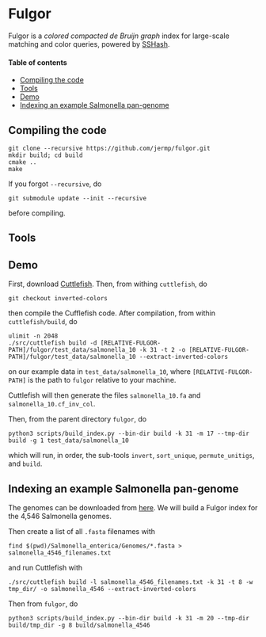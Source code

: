 Fulgor
======

Fulgor is a *colored compacted de Bruijn graph* index for large-scale matching and color queries, powered by [SSHash](https://github.com/jermp/sshash).


#### Table of contents
* [Compiling the code](#compiling-the-code)
* [Tools](#tools)
* [Demo](#Demo)
* [Indexing an example Salmonella pan-genome](#indexing-an-example-pan-genome)


Compiling the code
------------------

    git clone --recursive https://github.com/jermp/fulgor.git
    mkdir build; cd build
    cmake ..
    make

If you forgot `--recursive`, do

    git submodule update --init --recursive

before compiling.

Tools
-----


Demo
----

First, download [Cuttlefish](https://github.com/COMBINE-lab/cuttlefish).
Then, from withing `cuttlefish`, do

	git checkout inverted-colors 
	
then compile the Cufflefish code. After compilation,
from within `cuttlefish/build`, do

    ulimit -n 2048
    ./src/cuttlefish build -d [RELATIVE-FULGOR-PATH]/fulgor/test_data/salmonella_10 -k 31 -t 2 -o [RELATIVE-FULGOR-PATH]/fulgor/test_data/salmonella_10 --extract-inverted-colors

on our example data in `test_data/salmonella_10`, where `[RELATIVE-FULGOR-PATH]` is the path to `fulgor` relative to your machine.

Cuttlefish will then generate the files
`salmonella_10.fa` and `salmonella_10.cf_inv_col`.

Then, from the parent directory `fulgor`, do

	python3 scripts/build_index.py --bin-dir build -k 31 -m 17 --tmp-dir build -g 1 test_data/salmonella_10 

which will run, in order, the sub-tools `invert`, `sort_unique`, `permute_unitigs`, and `build`.

<!--Then, from within `fulgor/build`, invert the reference to unitig mapping with:

    ./invert -i ../test_data/salmonella_10 -g 1 -d tmp_dir --verbose

Deduplicate the color classes and build the map from unitig ids to color classes:

    ./sort_unique -i ../test_data/salmonella_10 -g 1 -d tmp_dir --verbose

Then permute the unitigs by color class:

    ./permute_unitigs -i ../test_data/salmonella_10 -g 1 -d tmp_dir --verbose

And finally build the index with:

    ./build_index -i ../test_data/salmonella_10 -k 31 -m 17 -d tmp_dir --verbose

Check correctness of colors:

    ./check_colors -i ../test_data/salmonella_10-->


Indexing an example Salmonella pan-genome
-----------------------------------------

The genomes can be downloaded from [here](https://zenodo.org/record/1323684). We will build a Fulgor index for the 4,546 Salmonella genomes.

Then create a list of all `.fasta` filenames with

	find $(pwd)/Salmonella_enterica/Genomes/*.fasta > salmonella_4546_filenames.txt
	
and run Cuttlefish with

    ./src/cuttlefish build -l salmonella_4546_filenames.txt -k 31 -t 8 -w tmp_dir/ -o salmonella_4546 --extract-inverted-colors
    
Then from `fulgor`, do

	python3 scripts/build_index.py --bin-dir build -k 31 -m 20 --tmp-dir build/tmp_dir -g 8 build/salmonella_4546
